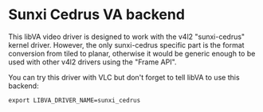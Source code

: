Sunxi Cedrus VA backend
=======================

This libVA video driver is designed to work with the v4l2 "sunxi-cedrus" kernel
driver. However, the only sunxi-cedrus specific part is the format conversion
from tiled to planar, otherwise it would be generic enough to be used with other
v4l2 drivers using the "Frame API".

You can try this driver with VLC but don't forget to tell libVA to use this
backend:

	export LIBVA_DRIVER_NAME=sunxi_cedrus
